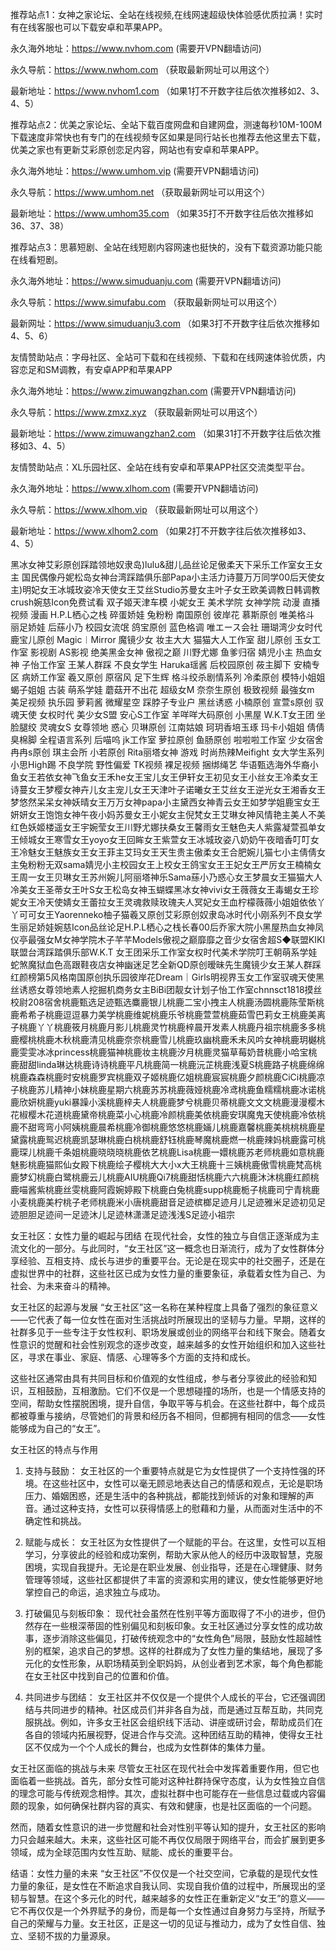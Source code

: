 推荐站点1：女神之家论坛、全站在线视频,在线网速超级快体验感优质拉满！实时有在线客服也可以下载安卓和苹果APP。

永久海外地址：https://www.nvhom.com (需要开VPN翻墙访问)

永久导航：https://www.nwhom.com （获取最新网址可以用这个）

最新地址：https://www.nvhom1.com （如果1打不开数字往后依次推移如2、3、4、5）

推荐站点2：优美之家论坛、全站下载百度网盘和自建网盘，测速每秒10M-100M下载速度非常快也有专门的在线视频专区如果是同行站长也推荐去他这里去下载，优美之家也有更新艾彩原创恋足内容，网站也有安卓和苹果APP。

永久海外地址：https://www.umhom.vip (需要开VPN翻墙访问)

永久导航：https://www.umhom.net （获取最新网址可以用这个）

最新地址：https://www.umhom35.com （如果35打不开数字往后依次推移如36、37、38）

推荐站点3：思慕短剧、全站在线短剧内容网速也挺快的，没有下载资源功能只能在线看短剧。

永久海外地址：https://www.simuduanju.com (需要开VPN翻墙访问)

永久导航：https://www.simufabu.com （获取最新网址可以用这个）

最新网址：https://www.simuduanju3.com （如果3打不开数字往后依次推移如4、5、6）

友情赞助站点：字母社区、全站可下载和在线视频、下载和在线网速体验优质，内容恋足和SM调教，有安卓APP和苹果APP

永久海外地址：https://www.zimuwangzhan.com (需要开VPN翻墙访问)

永久导航：https://www.zmxz.xyz （获取最新网址可以用这个）

最新地址：https://www.zimuwangzhan2.com （如果31打不开数字往后依次推移如3、4、5）

友情赞助站点：XL乐园社区、全站在线有安卓和苹果APP社区交流类型平台。

永久海外地址：https://www.xlhom.com (需要开VPN翻墙访问)

永久导航：https://www.xlhom.vip （获取最新网址可以用这个）

最新地址：https://www.xlhom2.com （如果2打不开数字往后依次推移如3、4、5）

黑冰女神艾彩原创踩踏领地奴隶岛)lulu&甜儿品丝论足傲柔天下采乐工作室女王女主 国民偶像丹妮松岛女神台湾踩踏俱乐部Papa小主活力诗蔓万万同学00后天使女主)明妃女王冰城玫姿冷天使女王艾丝Studio苏曼女主叶子女王欧美调教日韩调教crush婉慈Icon免费试看 双子姬天津车模 小妮女王 美术学院 女神学院 动漫 直播视频 漫画 H.P.L栖心之栈 碎蛋娇娃 兔粉粉 南国原创 彼岸花 慕斯原创 唯美格斗 丽足娇娃 后蕬小乃 校园女流氓 鸽宝原创 蓝色格调 唯エース会社 珊瑚湾少女时代 鹿宝儿原创 Magic︱Mirror 魔镜少女 妆主大大 猫猫大人工作室 甜儿原创 玉女工作室 影视剧 AS影视 绝美黑金女神 傲视之巅 川野尤娜 鱼爹归宿 婧児小主 热血女神 子怡工作室 王某人群踩 不良女学生 Haruka瑶酱 后校园原创 莜主脚下 安楠专区 病娇工作室 羲又原创 原宿风 足下生辉 格斗绞杀剧情系列 冷柔原创 模特小姐姐 蝎子姐姐 古装 萌系学娃 蘑菇开不出花 超级女M 奈奈生原创 极致视频 最強女m 美足视频 执乐园 萝莉酱 微耀星空 踩脖子专业户 黑丝诱惑 小楠原创 宣萱s原创 驭魂天使 女权时代 美少女S盟 安心S工作室 羊咩咩大码原创 小黑屋 W.K.T女王团 坐脸腿绞 灵魂女S 女尊领地 惑心 贝琳原创 江南姑娘 珂玥香培玉琢 玛卡小姐姐 倩倩臭棉脚 全程语言系列 后喵呜 jk工作室 萝拉原创 鱼肠原创 啦啦啦工作室 少女宿舍 冉冉s原创 琪主会所 小若原创 Rita丽塔女神 游戏 时尚热辣Meifight 女大学生系列 小思High踢 不良学院 野性偏爱 TK视频 裸足视频 捆绑绳艺 华语甄选海外华裔小鱼女王若依女神飞鱼女王禾he女王宝儿女王伊轩女王初见女王小丝女王冷柔女王诗蔓女王梦樱女神卉儿女主宠儿女王天津叶子诺曦女王艾丝女王逆光女王湘香女王梦悠然呆呆女神妖晴女王万万女神papa小主黛西女神青云女王如梦学姐鹿宝女王妍妍女王饱饱女神午夜小妈苏曼女王小妮女主倪梵女王艾琳女神风情艳主美人不美红色妖姬楼遥女王宇婉莹女王川野尤娜扶桑女王馨雨女王魅色夫人紫露凝萱孤单女王倾城女王寒雪女王yoyo女王回眸女王紫萱女王冰城玫姿八奶奶午夜暗香叮叮女王冷魅女王魅族女王女王菲主艾玛女王天生贵主傲柔女王合肥婉儿猫七小主倩倩女主兔粉粉无双sama婧児小主校园女王上校女王鸽宝女王王妃女王严厉女王楠楠女王周一女王贝琳女王苏州婉儿阿丽塔神乐Sama蕬小乃惑心女王梦晨女王猫猫大人冷美女王圣蒂女王叶S女王松岛女神玉蝴蝶黑冰女神vivi女王薇薇女王毒蝎女王珍妮女王冷天使婧女王蕾拉女王灵魂救赎玫瑰夫人冥妃女王血柠檬薇薇小姐姐依依丫丫可可女王Yaorenneko柚子猫羲又原创艾彩原创奴隶岛冰时代小刚系列不良女学生丽足娇娃婉慈Icon品丝论足H.P.L栖心之栈长春00后乔家大院小黑屋热血女神凤仪亭最强女M女神学院木子芊芊Models傲视之巅靡靡之音少女宿舍超S◆联盟KIKI联盟台湾踩踏俱乐部W.K.T 女王团采乐工作室女权时代美术学院叮王朝萌系学娃蛇煞魔狱血色高跟鞋夜店女神幽迷足艺全新QD原创暧昧先生魔镜少女王某人群踩红颜榜第5风格南国原创执乐园彼岸花Dream｜Girls明视界玉女工作室驭魂天使黑丝诱惑女尊领地素人挖掘机商务女主BiBi团靓女计划子怡工作室chnnsct1818摸丝校尉208宿舍桃鹿甄选足迹甄选麋鹿银儿桃鹿二宝小拽主人桃鹿汤圆桃鹿陈莹斯桃鹿希希子桃鹿逗逗暴力美学桃鹿维妮桃鹿乐爷桃鹿萱萱桃鹿茹雪巴莉女王桃鹿美离子桃鹿丫丫桃鹿筱月桃鹿月影儿桃鹿灵竹桃鹿梓晨开发素人桃鹿丹祖宗桃鹿多多桃鹿樱桃桃鹿木秋桃鹿清见桃鹿奈奈桃鹿雪儿桃鹿玖幽桃鹿禾未风吟女神桃鹿玥樾桃鹿雯雯冰冰princess桃鹿猫神桃鹿妆主桃鹿汐月桃鹿灵猫草莓奶昔桃鹿小哈宝桃鹿甜甜linda琳达桃鹿诗诗桃鹿平凡桃鹿简一桃鹿沅芷桃鹿浅夏S桃鹿路子桃鹿绵绵桃鹿森森桃鹿时安桃鹿罗宾桃鹿双子姬桃鹿亿姐桃鹿宸宸桃鹿夕颜桃鹿CiCi桃鹿凉子桃鹿苏儿精神小妹桃鹿星期六桃鹿苏苏桃鹿薇娅桃鹿冷鸢桃鹿鱼糯糯桃鹿冰诺桃鹿欣妍桃鹿yuki暴躁小溪桃鹿梓夫人桃鹿鹿梦兮桃鹿贝蒂桃鹿文文文桃鹿漫漫樱木花椒樱木花道桃鹿黛帝桃鹿菜小心桃鹿冷颜桃鹿美依桃鹿安琪魔鬼天使桃鹿冷依桃鹿不甜弯弯小阿姨桃鹿晨希桃鹿冷御桃鹿悠悠桃鹿婳儿桃鹿嘉馨桃鹿美桃桃桃鹿星黛露桃鹿鸳迟桃鹿凯瑟琳桃鹿白桃桃鹿舒钰桃鹿琴魔桃鹿燃一桃鹿辣妈桃鹿露可桃鹿琛儿桃鹿千条姐桃鹿晓晓晓桃鹿依艺桃鹿Lisa桃鹿一嬛桃鹿苏老师桃鹿如意桃鹿魅影桃鹿猫熙仙女殿下桃鹿绘子樱桃大大小x大王桃鹿十三姨桃鹿傲雪桃鹿梵高桃鹿梦幻桃鹿白鹭桃鹿云儿桃鹿AIU桃鹿Qi7桃鹿甜恬桃鹿六六桃鹿沐沐桃鹿红颜桃鹿喵酱紫桃鹿丝雯桃鹿阿霞婉婷殿下桃鹿白兔桃鹿supp桃鹿栀子桃鹿司宁青桃鹿小麦桃鹿美柠桃子老师桃鹿米小唐桃鹿甜音足迹槟榔足迹月儿足迹雅米足迹初见足迹胆胆足迹间一足迹沐儿足迹林潇潇足迹浅浅S足迹小祖宗



女王社区：女性力量的崛起与团结
在现代社会，女性的独立与自信正逐渐成为主流文化的一部分。与此同时，“女王社区”这一概念也日渐流行，成为了女性群体分享经验、互相支持、成长与进步的重要平台。无论是在现实中的社交圈子，还是在虚拟世界中的社群，这些社区已成为女性力量的重要象征，承载着女性为自己、为社会、为未来奋斗的精神。

女王社区的起源与发展
“女王社区”这一名称在某种程度上具备了强烈的象征意义——它代表了每一位女性在面对生活挑战时所展现出的坚韧与力量。早期，这样的社群多见于一些专注于女性权利、职场发展或创业的网络平台和线下聚会。随着女性意识的觉醒和社会性别观念的逐步改变，越来越多的女性开始组织和加入这些社区，寻求在事业、家庭、情感、心理等多个方面的支持和成长。

这些社区通常由具有共同目标和价值观的女性组成，参与者分享彼此的经验和知识，互相鼓励，互相激励。它们不仅是一个思想碰撞的场所，也是一个情感支持的空间，帮助女性摆脱困境，提升自信，争取平等与机会。在这些社群中，每个成员都被尊重与接纳，尽管她们的背景和经历各不相同，但都拥有相同的信念——女性能够成为自己的“女王”。

女王社区的特点与作用
1. 支持与鼓励：
女王社区的一个重要特点就是它为女性提供了一个支持性强的环境。在这些社区中，女性可以毫无顾忌地表达自己的情感和观点，无论是职场压力、婚姻困惑，还是生活中的各种挑战，都能找到倾诉的对象和理解的声音。通过这种支持，女性可以获得情感上的慰藉和力量，从而面对生活中的不确定性和挑战。

2. 赋能与成长：
女王社区为女性提供了一个赋能的平台。在这里，女性可以互相学习，分享彼此的经验和成功案例，帮助大家从他人的经历中汲取智慧，克服困境，实现自我提升。无论是在职业发展、创业指导，还是在心理健康、财务管理等领域，这些社区都提供了丰富的资源和实用的建议，使女性能够更好地掌控自己的命运，追求独立与成功。

3. 打破偏见与刻板印象：
现代社会虽然在性别平等方面取得了不小的进步，但仍然存在一些根深蒂固的性别偏见和刻板印象。女王社区通过分享女性的成功故事，逐步消除这些偏见，打破传统观念中的“女性角色”局限，鼓励女性超越性别的框架，追求自己的梦想。这样的社群成为了女性力量的集结地，展现了多元化的女性形象，从职场精英到全职妈妈，从创业者到艺术家，每个角色都能在女王社区中找到自己的位置和价值。

4. 共同进步与团结：
女王社区并不仅仅是一个提供个人成长的平台，它还强调团结与共同进步的精神。社区成员们并非各自为战，而是通过互帮互助，共同克服挑战。例如，许多女王社区会组织线下活动、讲座或研讨会，帮助成员们在各自的领域内拓展视野，促进合作与交流。这种团结互助的精神，使得女王社区不仅成为一个个人成长的舞台，也成为女性群体的集体力量。

女王社区面临的挑战与未来
尽管女王社区在现代社会中发挥着重要作用，但它也面临着一些挑战。首先，部分女性可能对这种社群持保守态度，认为女性独立自信的理念可能与传统观念相悖。其次，虚拟社群中也可能存在一些信息过载或内容偏颇的现象，如何确保社群内容的真实、有效和健康，也是社区面临的一个问题。

然而，随着女性意识的进一步觉醒和社会对性别平等认知的提升，女王社区的影响力只会越来越大。未来，这些社区可能不再仅仅局限于网络平台，而会扩展到更多领域，成为全球范围内女性互助、赋能、成长的重要平台。

结语：女性力量的未来
“女王社区”不仅仅是一个社交空间，它承载的是现代女性力量的象征，是女性在不断追求自我认同、实现自我价值的过程中，所展现出的坚韧与智慧。在这个多元化的时代，越来越多的女性正在重新定义“女王”的意义——它不再仅仅是一个外界赋予的身份，而是每一个女性通过自身努力与坚持，所赋予自己的荣耀与力量。女王社区，正是这一切的见证与推动力，成为了女性自信、独立、坚韧不拔的力量源泉。

